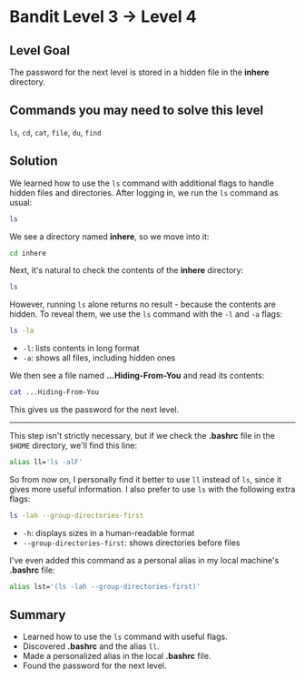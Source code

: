 # Bandit Level 3 → Level 4
## Level Goal
The password for the next level is stored in a hidden file in the **inhere** directory.

## Commands you may need to solve this level
`ls`, `cd`, `cat`, `file`, `du`, `find`

## Solution
We learned how to use the `ls` command with additional flags to handle hidden files and directories.
After logging in, we run the `ls` command as usual:
```bash
ls
```
We see a directory named **inhere**, so we move into it:
```bash
cd inhere
```
Next, it's natural to check the contents of the **inhere** directory:
```bash
ls
```
However, running `ls` alone returns no result - because the contents are hidden.
To reveal them, we use the `ls` command with the `-l` and `-a` flags:
```bash
ls -la
```
- `-l`: lists contents in long format
- `-a`: shows all files, including hidden ones

We then see a file named **...Hiding-From-You** and read its contents:
```bash
cat ...Hiding-From-You
```
This gives us the password for the next level.

---
This step isn't strictly necessary, but if we check the **.bashrc** file in the `$HOME` directory, we'll find this line:
```bash
alias ll='ls -alF'
```
So from now on, I personally find it better to use `ll` instead of `ls`, since it gives more useful information.
I also prefer to use `ls` with the following extra flags:
```bash
ls -lah --group-directories-first
```
- `-h`: displays sizes in a human-readable format
- `--group-directories-first`: shows directories before files

I've even added this command as a personal alias in my local machine's **.bashrc** file:
```bash
alias lst='(ls -lah --group-directories-first)'
```

## Summary
- Learned how to use the `ls` command with useful flags.
- Discovered **.bashrc** and the alias `ll`.
- Made a personalized alias in the local **.bashrc** file.
- Found the password for the next level.

